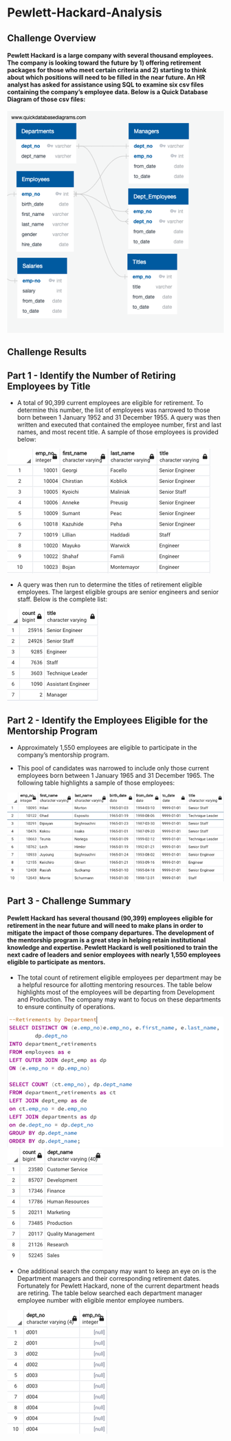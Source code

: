 # Pewlett-Hackard-Analysis

## Challenge Overview
#### Pewlett Hackard is a large company with several thousand employees. The company is looking toward the future by 1) offering retirement packages for those who meet certain criteria and 2) starting to think about which positions will need to be filled in the near future. An HR analyst has asked for assistance using SQL to examine six csv files containing the company’s employee data. Below is a Quick Database Diagram of those csv files:

![](https://github.com/AB3478/Pewlett-Hackard-Analysis/blob/92842ec2240c56c59a540caf02ed6ca3edff7637/Resources/EmployeeDB.png)

## Challenge Results
## Part 1 - Identify the Number of Retiring Employees by Title

- A total of 90,399 current employees are eligible for retirement. To determine this number, the list of employees was narrowed to those born between 1 January 1952 and 31 December 1955. A query was then written and executed that contained the employee number, first and last names, and most recent title. A sample of those employees is provided below:

![](https://github.com/AB3478/Pewlett-Hackard-Analysis/blob/c1188a9d52a0997f5d97fa59c33d069cda35c5b8/Resources/Unique_Titles.png) 

-	A query was then run to determine the titles of retirement eligible employees. The largest eligible groups are senior engineers and senior staff. Below is the complete list:

![](https://github.com/AB3478/Pewlett-Hackard-Analysis/blob/c1188a9d52a0997f5d97fa59c33d069cda35c5b8/Resources/Retiring_Titles.png) 

## Part 2 - Identify the Employees Eligible for the Mentorship Program

- Approximately 1,550 employees are eligible to participate in the company’s mentorship program. 

- This pool of candidates was narrowed to include only those current employees born between 1 January 1965 and 31 December 1965. The following table highlights a sample of those employees:

![](https://github.com/AB3478/Pewlett-Hackard-Analysis/blob/c1188a9d52a0997f5d97fa59c33d069cda35c5b8/Resources/Mentorship_Eligibility.png)

## Part 3 - Challenge Summary

#### Pewlett Hackard has several thousand (90,399) employees eligible for retirement in the near future and will need to make plans in order to mitigate the impact of those company departures. The development of the mentorship program is a great step in helping retain institutional knowledge and expertise. Pewlett Hackard is well positioned to train the next cadre of leaders and senior employees with nearly 1,550 employees eligible to participate as mentors.

-	The total count of retirement eligible employees per department may be a helpful resource for allotting mentoring resources. The table below highlights most of the  employees will be departing from Development and Production. The company may want to focus on these departments to ensure continuity of operations.

![](https://github.com/AB3478/Pewlett-Hackard-Analysis/blob/b7ab3c2e368c9d185e7d23e5e3d33e92f08f90fa/Resources/Retirements_by_Dept.png)
![](https://github.com/AB3478/Pewlett-Hackard-Analysis/blob/12dadcfbe93bc6fdb2fb0befca576a28a437fd59/Resources/Mentor%20Dept%20Count.png)

-	One additional search the company may want to keep an eye on is the Department managers and their corresponding retirement dates. Fortunately for Pewlett Hackard, none of the current department heads are retiring. The table below searched each department manager employee number with eligible mentor employee numbers.

![](https://github.com/AB3478/Pewlett-Hackard-Analysis/blob/fbff2cbbef8b5cb5bd80568793e291792cf50e6c/Resources/Dept_Managers.png)

